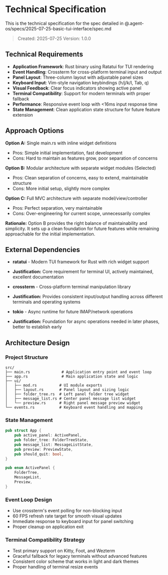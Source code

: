 # Technical Specification

This is the technical specification for the spec detailed in @.agent-os/specs/2025-07-25-basic-tui-interface/spec.md

> Created: 2025-07-25
> Version: 1.0.0

## Technical Requirements

- **Application Framework**: Rust binary using Ratatui for TUI rendering
- **Event Handling**: Crossterm for cross-platform terminal input and output
- **Panel Layout**: Three-column layout with adjustable panel sizes
- **Keyboard Input**: Vim-style navigation keybindings (h/j/k/l, Tab, q)
- **Visual Feedback**: Clear focus indicators showing active panel
- **Terminal Compatibility**: Support for modern terminals with proper fallback
- **Performance**: Responsive event loop with <16ms input response time
- **State Management**: Clean application state structure for future feature extension

## Approach Options

**Option A:** Single main.rs with inline widget definitions
- Pros: Simple initial implementation, fast development
- Cons: Hard to maintain as features grow, poor separation of concerns

**Option B:** Modular architecture with separate widget modules (Selected)
- Pros: Clean separation of concerns, easy to extend, maintainable structure
- Cons: More initial setup, slightly more complex

**Option C:** Full MVC architecture with separate model/view/controller
- Pros: Perfect separation, very maintainable
- Cons: Over-engineering for current scope, unnecessarily complex

**Rationale:** Option B provides the right balance of maintainability and simplicity. It sets up a clean foundation for future features while remaining approachable for the initial implementation.

## External Dependencies

- **ratatui** - Modern TUI framework for Rust with rich widget support
- **Justification:** Core requirement for terminal UI, actively maintained, excellent documentation

- **crossterm** - Cross-platform terminal manipulation library
- **Justification:** Provides consistent input/output handling across different terminals and operating systems

- **tokio** - Async runtime for future IMAP/network operations
- **Justification:** Foundation for async operations needed in later phases, better to establish early

## Architecture Design

### Project Structure
```
src/
├── main.rs              # Application entry point and event loop
├── app.rs               # Main application state and logic
├── ui/
│   ├── mod.rs          # UI module exports
│   ├── layout.rs       # Panel layout and sizing logic
│   ├── folder_tree.rs  # Left panel folder tree widget
│   ├── message_list.rs # Center panel message list widget
│   └── preview.rs      # Right panel message preview widget
└── events.rs           # Keyboard event handling and mapping
```

### State Management
```rust
pub struct App {
    pub active_panel: ActivePanel,
    pub folder_tree: FolderTreeState,
    pub message_list: MessageListState,
    pub preview: PreviewState,
    pub should_quit: bool,
}

pub enum ActivePanel {
    FolderTree,
    MessageList,
    Preview,
}
```

### Event Loop Design
- Use crossterm's event polling for non-blocking input
- 60 FPS refresh rate target for smooth visual updates
- Immediate response to keyboard input for panel switching
- Proper cleanup on application exit

### Terminal Compatibility Strategy
- Test primary support on Kitty, Foot, and Wezterm
- Graceful fallback for legacy terminals without advanced features
- Consistent color scheme that works in light and dark themes
- Proper handling of terminal resize events